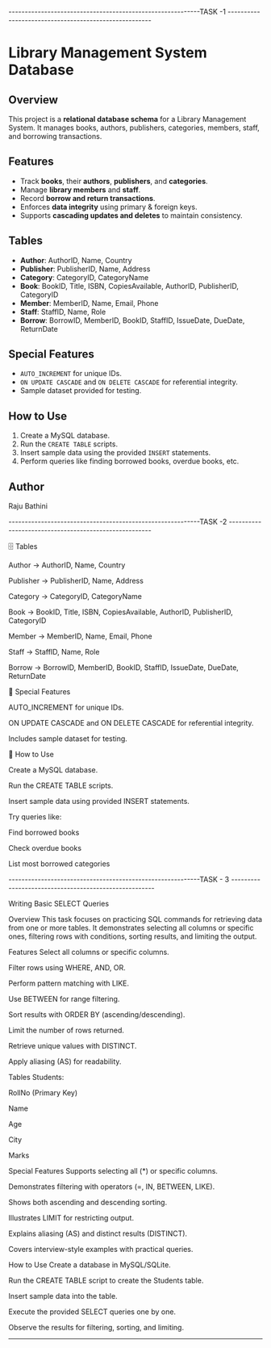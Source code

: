 

-----------------------------------------------------------TASK -1 ------------------------------------------------------

# Library Management System Database

## Overview
This project is a **relational database schema** for a Library Management System. It manages books, authors, publishers, categories, members, staff, and borrowing transactions.

## Features
- Track **books**, their **authors**, **publishers**, and **categories**.
- Manage **library members** and **staff**.
- Record **borrow and return transactions**.
- Enforces **data integrity** using primary & foreign keys.
- Supports **cascading updates and deletes** to maintain consistency.

## Tables
- **Author**: AuthorID, Name, Country  
- **Publisher**: PublisherID, Name, Address  
- **Category**: CategoryID, CategoryName  
- **Book**: BookID, Title, ISBN, CopiesAvailable, AuthorID, PublisherID, CategoryID  
- **Member**: MemberID, Name, Email, Phone  
- **Staff**: StaffID, Name, Role  
- **Borrow**: BorrowID, MemberID, BookID, StaffID, IssueDate, DueDate, ReturnDate  

## Special Features
- `AUTO_INCREMENT` for unique IDs.  
- `ON UPDATE CASCADE` and `ON DELETE CASCADE` for referential integrity.  
- Sample dataset provided for testing.

## How to Use
1. Create a MySQL database.  
2. Run the `CREATE TABLE` scripts.  
3. Insert sample data using the provided `INSERT` statements.  
4. Perform queries like finding borrowed books, overdue books, etc.

## Author
Raju Bathini







-----------------------------------------------------------TASK -2 ------------------------------------------------------



🗄️ Tables

Author → AuthorID, Name, Country

Publisher → PublisherID, Name, Address

Category → CategoryID, CategoryName

Book → BookID, Title, ISBN, CopiesAvailable, AuthorID, PublisherID, CategoryID

Member → MemberID, Name, Email, Phone

Staff → StaffID, Name, Role

Borrow → BorrowID, MemberID, BookID, StaffID, IssueDate, DueDate, ReturnDate

🌟 Special Features

AUTO_INCREMENT for unique IDs.

ON UPDATE CASCADE and ON DELETE CASCADE for referential integrity.

Includes sample dataset for testing.

🚀 How to Use

Create a MySQL database.

Run the CREATE TABLE scripts.

Insert sample data using provided INSERT statements.

Try queries like:

Find borrowed books

Check overdue books

List most borrowed categories

-----------------------------------------------------------TASK - 3 ------------------------------------------------------

Writing Basic SELECT Queries

Overview
This task focuses on practicing SQL commands for retrieving data from one or more tables. It demonstrates selecting all columns or specific ones, filtering rows with conditions, sorting results, and limiting the output.

Features
Select all columns or specific columns.

Filter rows using WHERE, AND, OR.

Perform pattern matching with LIKE.

Use BETWEEN for range filtering.

Sort results with ORDER BY (ascending/descending).

Limit the number of rows returned.

Retrieve unique values with DISTINCT.

Apply aliasing (AS) for readability.

Tables
Students:

RollNo (Primary Key)

Name

Age

City

Marks

Special Features
Supports selecting all (*) or specific columns.

Demonstrates filtering with operators (=, IN, BETWEEN, LIKE).

Shows both ascending and descending sorting.

Illustrates LIMIT for restricting output.

Explains aliasing (AS) and distinct results (DISTINCT).

Covers interview-style examples with practical queries.

How to Use
Create a database in MySQL/SQLite.

Run the CREATE TABLE script to create the Students table.

Insert sample data into the table.

Execute the provided SELECT queries one by one.

Observe the results for filtering, sorting, and limiting.


-----------------------------------------------------------------------------------------------




